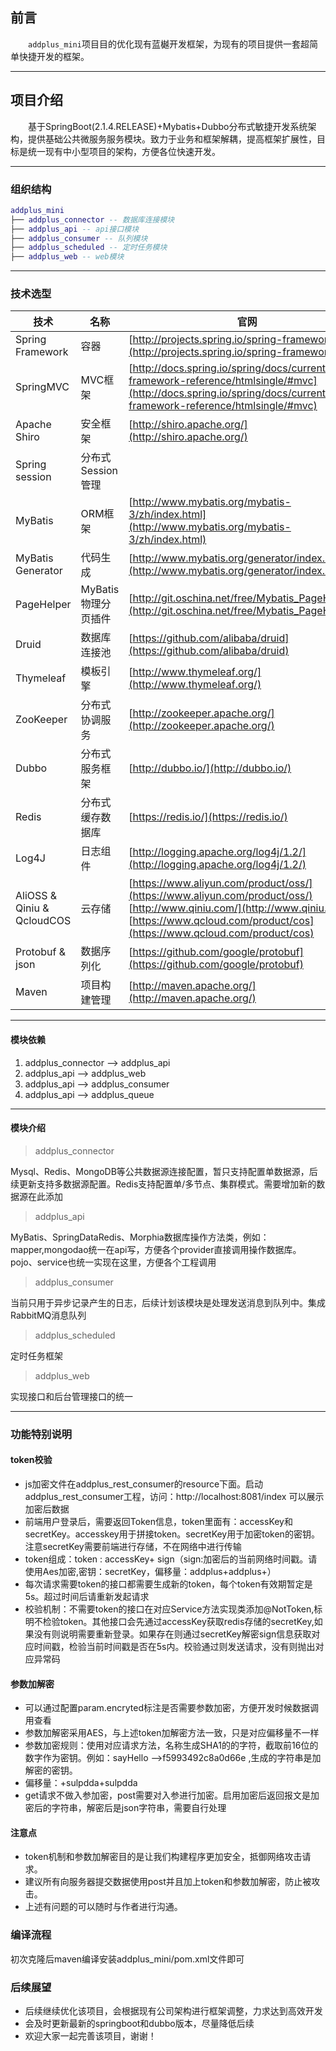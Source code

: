 ## 前言

　　`addplus_mini`项目目的优化现有蓝樾开发框架，为现有的项目提供一套超简单快捷开发的框架。

---

## 项目介绍

　　基于SpringBoot(2.1.4.RELEASE)+Mybatis+Dubbo分布式敏捷开发系统架构，提供基础公共微服务服务模块。致力于业务和框架解耦，提高框架扩展性，目标是统一现有中小型项目的架构，方便各位快速开发。

---

### 组织结构

``` lua
addplus_mini
├── addplus_connector -- 数据库连接模块
├── addplus_api -- api接口模块
├── addplus_consumer -- 队列模块
├── addplus_scheduled -- 定时任务模块
├── addplus_web -- web模块
```

---

### 技术选型
技术 | 名称 | 官网
----|------|----
Spring Framework | 容器  | [http://projects.spring.io/spring-framework/](http://projects.spring.io/spring-framework/)
SpringMVC | MVC框架  | [http://docs.spring.io/spring/docs/current/spring-framework-reference/htmlsingle/#mvc](http://docs.spring.io/spring/docs/current/spring-framework-reference/htmlsingle/#mvc)
Apache Shiro | 安全框架  | [http://shiro.apache.org/](http://shiro.apache.org/)
Spring session | 分布式Session管理  |
MyBatis | ORM框架  | [http://www.mybatis.org/mybatis-3/zh/index.html](http://www.mybatis.org/mybatis-3/zh/index.html)
MyBatis Generator | 代码生成  | [http://www.mybatis.org/generator/index.html](http://www.mybatis.org/generator/index.html)
PageHelper | MyBatis物理分页插件  | [http://git.oschina.net/free/Mybatis_PageHelper](http://git.oschina.net/free/Mybatis_PageHelper)
Druid | 数据库连接池  | [https://github.com/alibaba/druid](https://github.com/alibaba/druid)
Thymeleaf | 模板引擎  | [http://www.thymeleaf.org/](http://www.thymeleaf.org/)
ZooKeeper | 分布式协调服务  | [http://zookeeper.apache.org/](http://zookeeper.apache.org/)
Dubbo | 分布式服务框架  | [http://dubbo.io/](http://dubbo.io/)
Redis | 分布式缓存数据库  | [https://redis.io/](https://redis.io/)
Log4J | 日志组件  | [http://logging.apache.org/log4j/1.2/](http://logging.apache.org/log4j/1.2/)
AliOSS & Qiniu & QcloudCOS | 云存储  | [https://www.aliyun.com/product/oss/](https://www.aliyun.com/product/oss/) [http://www.qiniu.com/](http://www.qiniu.com/) [https://www.qcloud.com/product/cos](https://www.qcloud.com/product/cos)
Protobuf & json | 数据序列化  | [https://github.com/google/protobuf](https://github.com/google/protobuf)
Maven | 项目构建管理  | [http://maven.apache.org/](http://maven.apache.org/)

---

#### 模块依赖

1. addplus_connector --> addplus_api
2. addplus_api --> addplus_web
3. addplus_api --> addplus_consumer
4. addplus_api --> addplus_queue

---

#### 模块介绍

> addplus_connector

Mysql、Redis、MongoDB等公共数据源连接配置，暂只支持配置单数据源，后续更新支持多数据源配置。Redis支持配置单/多节点、集群模式。需要增加新的数据源在此添加

> addplus_api

MyBatis、SpringDataRedis、Morphia数据库操作方法类，例如：mapper,mongodao统一在api写，方便各个provider直接调用操作数据库。pojo、service也统一实现在这里，方便各个工程调用


> addplus_consumer

当前只用于异步记录产生的日志，后续计划该模块是处理发送消息到队列中。集成RabbitMQ消息队列

> addplus_scheduled

定时任务框架

> addplus_web

实现接口和后台管理接口的统一

---
### 功能特别说明

#### token校验
- js加密文件在addplus_rest_consumer的resource下面。启动addplus_rest_consumer工程，访问：http://localhost:8081/index 可以展示加密后数据
- 前端用户登录后，需要返回Token信息，token里面有：accessKey和secretKey。accesskey用于拼接token。secretKey用于加密token的密钥。注意secretKey需要前端进行存储，不在网络中进行传输
- token组成：token : accessKey+ sign（sign:加密后的当前网络时间戳。请使用Aes加密,密钥：secretKey，偏移量：addplus+addplus+）
- 每次请求需要token的接口都需要生成新的token，每个token有效期暂定是5s。超过时间后请重新发起请求
- 校验机制：不需要token的接口在对应Service方法实现类添加@NotToken,标明不检验token。其他接口会先通过accessKey获取redis存储的secretKey,如果没有则说明需要重新登录。如果存在则通过secretKey解密sign信息获取对应时间戳，检验当前时间戳是否在5s内。校验通过则发送请求，没有则抛出对应异常码

#### 参数加解密
- 可以通过配置param.encryted标注是否需要参数加密，方便开发时候数据调用查看
- 参数加解密采用AES，与上述token加解密方法一致，只是对应偏移量不一样
- 参数加密规则：使用对应请求方法，名称生成SHA1的的字符，截取前16位的数字作为密钥。例如：sayHello -->f5993492c8a0d66e ,生成的字符串是加解密的密钥。
- 偏移量：+sulpdda+sulpdda
- get请求不做入参加密，post需要对入参进行加密。启用加密后返回报文是加密后的字符串，解密后是json字符串，需要自行处理

#### 注意点
- token机制和参数加解密目的是让我们构建程序更加安全，抵御网络攻击请求。
- 建议所有向服务器提交数据使用post并且加上token和参数加解密，防止被攻击。
- 上述有问题的可以随时与作者进行沟通。

### 编译流程

初次克隆后maven编译安装addplus_mini/pom.xml文件即可


### 后续展望
- 后续继续优化该项目，会根据现有公司架构进行框架调整，力求达到高效开发
- 会及时更新最新的springboot和dubbo版本，尽量降低后续
- 欢迎大家一起完善该项目，谢谢！